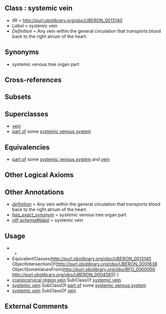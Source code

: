 
## Class : systemic vein

 * *IRI* = http://purl.obolibrary.org/obo/UBERON_0013140
 * *Label* = systemic vein
 * *Definition* = Any vein within the general circulation that transports blood back to the right atrium of the heart.

## Synonyms

 * systemic venous tree organ part

## Cross-references


## Subsets


## Superclasses

 * [vein](../../UBERON/38/UBERON_0001638.md)
 * [part of](../../BFO/50/BFO_0000050.md) some [systemic venous system](../../UBERON/81/UBERON_0004581.md)

## Equivalencies

 * [part of](../../BFO/50/BFO_0000050.md) some [systemic venous system](../../UBERON/81/UBERON_0004581.md) and [vein](../../UBERON/38/UBERON_0001638.md)

## Other Logical Axioms


## Other Annotations

 * *[definition](../../IAO/15/IAO_0000115.md)* = Any vein within the general circulation that transports blood back to the right atrium of the heart.
 * *[has_exact_synonym](../../ym/oboInOwl#hasExactSynonym.md)* = systemic venous tree organ part
 * *[rdf-schema#label](../../el/rdf-schema#label.md)* = systemic vein

## Usage

 * -
 * EquivalentClasses(<http://purl.obolibrary.org/obo/UBERON_0013140> ObjectIntersectionOf(<http://purl.obolibrary.org/obo/UBERON_0001638> ObjectSomeValuesFrom(<http://purl.obolibrary.org/obo/BFO_0000050> <http://purl.obolibrary.org/obo/UBERON_0004581>)) )
 * [craniocervical region vein](../../UBERON/41/UBERON_0009141.md) SubClassOf [systemic vein](../../UBERON/40/UBERON_0013140.md)
 * [systemic vein](../../UBERON/40/UBERON_0013140.md) SubClassOf [part of](../../BFO/50/BFO_0000050.md) some [systemic venous system](../../UBERON/81/UBERON_0004581.md)
 * [systemic vein](../../UBERON/40/UBERON_0013140.md) SubClassOf [vein](../../UBERON/38/UBERON_0001638.md)

## External Comments

